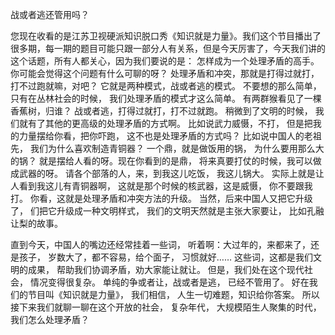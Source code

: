 战或者逃还管用吗？

您现在收看的是江苏卫视硬派知识脱口秀《知识就是力量》。我们这个节目播出了很多期，每一期的题目可能只跟一部分人有关系，但是今天厉害了，今天我们讲的这个话题，所有人都关心，因为我们要说的是：
怎样成为一个处理矛盾的高手。
你可能会觉得这个问题有什么可聊的呀？
处理矛盾和冲突，那就是打得过就打，
打不过跑就嘛，对吧？
它就是两种模式，战或者逃的模式。
不要想的那么简单，只有在丛林社会的时候，
我们处理矛盾的模式才这么简单。
有两群猴看见了一棵香蕉树，归谁？
战或者逃，打得过就打，打不过就跑。
稍微到了文明的时候，
我们就有了其他的更高级的处理矛盾的方式啊。
比如说武力威慑，不打，
但是把我的力量摆给你看，把你吓跑，
这不也是处理矛盾的方式吗？
比如说中国人的老祖先，
我们为什么喜欢制造青铜器？
一个鼎，就是做饭用的锅，
为什么要用那么大的锅？
就是摆给人看的呀。现在你看到的是鼎，
将来真要打仗的时候，我可以做成武器的呀。
请各个部落的人，来，到我这儿吃饭，
我这儿锅大。
实际上就是让人看到我这儿有青铜器啊，
这就是那个时候的核武器，这是威慑，
你不要跟我打。
你看，这就是处理矛盾和冲突方法的升级。
当然，后来中国人又把它升级了，
们把它升级成一种文明样式，
我们的文明天然就是主张大家要让，
比如孔融让梨的故事。

直到今天，中国人的嘴边还经常挂着一些词，
听着啊：大过年的，来都来了，还是孩子，
岁数大了，都不容易，给个面子，
习惯就好……
这些词，这都是我们文明的成果，
帮助我们协调矛盾，劝大家能让就让。
但是，我们处在这个现代社会，
情况变得很复杂。
单纯的争或者让，战或者是逃，
已经不管用了。
好在我们的节目叫《知识就是力量》，
我们相信，
人生一切难题，知识给你答案。
所以接下来我们就聊一聊在这个开放的社会，
复杂年代，
大规模陌生人聚集的时代，
我们怎么处理矛盾？